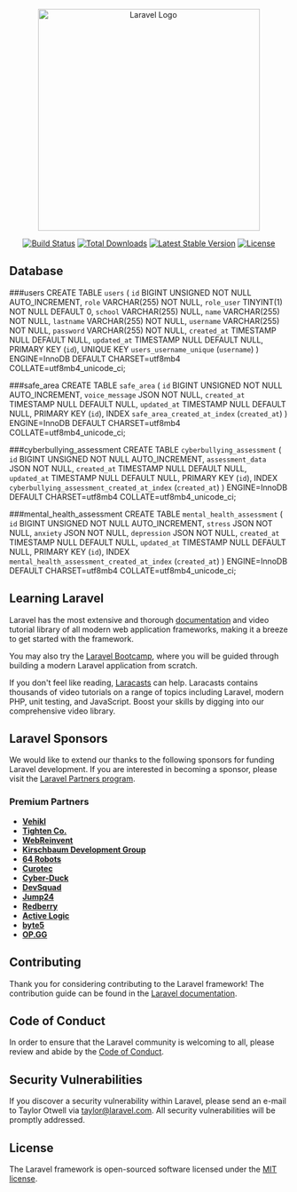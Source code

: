 <p align="center"><a href="https://laravel.com" target="_blank"><img src="https://raw.githubusercontent.com/laravel/art/master/logo-lockup/5%20SVG/2%20CMYK/1%20Full%20Color/laravel-logolockup-cmyk-red.svg" width="400" alt="Laravel Logo"></a></p>

<p align="center">
<a href="https://github.com/laravel/framework/actions"><img src="https://github.com/laravel/framework/workflows/tests/badge.svg" alt="Build Status"></a>
<a href="https://packagist.org/packages/laravel/framework"><img src="https://img.shields.io/packagist/dt/laravel/framework" alt="Total Downloads"></a>
<a href="https://packagist.org/packages/laravel/framework"><img src="https://img.shields.io/packagist/v/laravel/framework" alt="Latest Stable Version"></a>
<a href="https://packagist.org/packages/laravel/framework"><img src="https://img.shields.io/packagist/l/laravel/framework" alt="License"></a>
</p>

## Database

###users
CREATE TABLE `users` (
    `id` BIGINT UNSIGNED NOT NULL AUTO_INCREMENT,
    `role` VARCHAR(255) NOT NULL,
    `role_user` TINYINT(1) NOT NULL DEFAULT 0,
    `school` VARCHAR(255) NULL,
    `name` VARCHAR(255) NOT NULL,
    `lastname` VARCHAR(255) NOT NULL,
    `username` VARCHAR(255) NOT NULL,
    `password` VARCHAR(255) NOT NULL,
    `created_at` TIMESTAMP NULL DEFAULT NULL,
    `updated_at` TIMESTAMP NULL DEFAULT NULL,
    PRIMARY KEY (`id`),
    UNIQUE KEY `users_username_unique` (`username`)
) ENGINE=InnoDB DEFAULT CHARSET=utf8mb4 COLLATE=utf8mb4_unicode_ci;


###safe_area
CREATE TABLE `safe_area` (
    `id` BIGINT UNSIGNED NOT NULL AUTO_INCREMENT,
    `voice_message` JSON NOT NULL,
    `created_at` TIMESTAMP NULL DEFAULT NULL,
    `updated_at` TIMESTAMP NULL DEFAULT NULL,
    PRIMARY KEY (`id`),
    INDEX `safe_area_created_at_index` (`created_at`)
) ENGINE=InnoDB DEFAULT CHARSET=utf8mb4 COLLATE=utf8mb4_unicode_ci;


###cyberbullying_assessment
CREATE TABLE `cyberbullying_assessment` (
    `id` BIGINT UNSIGNED NOT NULL AUTO_INCREMENT,
    `assessment_data` JSON NOT NULL,
    `created_at` TIMESTAMP NULL DEFAULT NULL,
    `updated_at` TIMESTAMP NULL DEFAULT NULL,
    PRIMARY KEY (`id`),
    INDEX `cyberbullying_assessment_created_at_index` (`created_at`)
) ENGINE=InnoDB DEFAULT CHARSET=utf8mb4 COLLATE=utf8mb4_unicode_ci;


###mental_health_assessment
CREATE TABLE `mental_health_assessment` (
    `id` BIGINT UNSIGNED NOT NULL AUTO_INCREMENT,
    `stress` JSON NOT NULL,
    `anxiety` JSON NOT NULL,
    `depression` JSON NOT NULL,
    `created_at` TIMESTAMP NULL DEFAULT NULL,
    `updated_at` TIMESTAMP NULL DEFAULT NULL,
    PRIMARY KEY (`id`),
    INDEX `mental_health_assessment_created_at_index` (`created_at`)
) ENGINE=InnoDB DEFAULT CHARSET=utf8mb4 COLLATE=utf8mb4_unicode_ci;


## Learning Laravel

Laravel has the most extensive and thorough [documentation](https://laravel.com/docs) and video tutorial library of all modern web application frameworks, making it a breeze to get started with the framework.

You may also try the [Laravel Bootcamp](https://bootcamp.laravel.com), where you will be guided through building a modern Laravel application from scratch.

If you don't feel like reading, [Laracasts](https://laracasts.com) can help. Laracasts contains thousands of video tutorials on a range of topics including Laravel, modern PHP, unit testing, and JavaScript. Boost your skills by digging into our comprehensive video library.

## Laravel Sponsors

We would like to extend our thanks to the following sponsors for funding Laravel development. If you are interested in becoming a sponsor, please visit the [Laravel Partners program](https://partners.laravel.com).

### Premium Partners

- **[Vehikl](https://vehikl.com/)**
- **[Tighten Co.](https://tighten.co)**
- **[WebReinvent](https://webreinvent.com/)**
- **[Kirschbaum Development Group](https://kirschbaumdevelopment.com)**
- **[64 Robots](https://64robots.com)**
- **[Curotec](https://www.curotec.com/services/technologies/laravel/)**
- **[Cyber-Duck](https://cyber-duck.co.uk)**
- **[DevSquad](https://devsquad.com/hire-laravel-developers)**
- **[Jump24](https://jump24.co.uk)**
- **[Redberry](https://redberry.international/laravel/)**
- **[Active Logic](https://activelogic.com)**
- **[byte5](https://byte5.de)**
- **[OP.GG](https://op.gg)**

## Contributing

Thank you for considering contributing to the Laravel framework! The contribution guide can be found in the [Laravel documentation](https://laravel.com/docs/contributions).

## Code of Conduct

In order to ensure that the Laravel community is welcoming to all, please review and abide by the [Code of Conduct](https://laravel.com/docs/contributions#code-of-conduct).

## Security Vulnerabilities

If you discover a security vulnerability within Laravel, please send an e-mail to Taylor Otwell via [taylor@laravel.com](mailto:taylor@laravel.com). All security vulnerabilities will be promptly addressed.

## License

The Laravel framework is open-sourced software licensed under the [MIT license](https://opensource.org/licenses/MIT).
